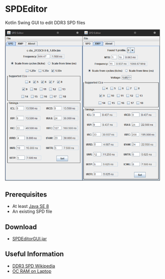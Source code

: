 # SPDEditor
Kotlin Swing GUI to edit DDR3 SPD files

![Screenshot](https://raw.githubusercontent.com/integralfx/SPDEditor/master/spdeditor.png)

## Prerequisites
* At least [Java SE 8](https://www.oracle.com/technetwork/java/javase/downloads/index-jsp-138363.html)
* An existing SPD file

## Download
* [SPDEditorGUI.jar](https://github.com/integralfx/SPDEditor/releases)

## Useful Information
* [DDR3 SPD Wikipedia](https://en.wikipedia.org/wiki/Serial_presence_detect#DDR3_SDRAM)
* [OC RAM on Laptop](http://forum.notebookreview.com/threads/guide-how-to-overclock-and-change-timings-for-any-ram-on-most-laptops.805589/)
